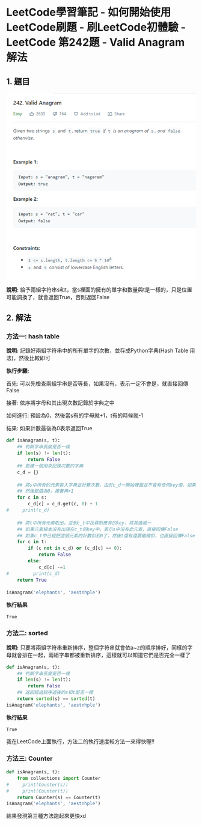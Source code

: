 # LeetCode學習筆記 - 如何開始使用LeetCode刷題 - 刷LeetCode初體驗 - LeetCode 第242題 - Valid Anagram 解法



## 1. 題目



![image1](images\image1.PNG)



**說明:** 給予兩組字符串s和t，當s裡面的擁有的單字和數量與t是一樣的，只是位置可能調換了，就會返回True，否則返回False



## 2. 解法



### 方法一: hash table



**說明:** 記錄好兩組字符串中的所有單字的次數，並存成Python字典(Hash Table 用法)，然後比較即可

**執行步驟:**

首先: 可以先檢查兩組字串是否等長，如果沒有，表示一定不會是，就直接回傳False

接著: 依序將字母和其出現次數記錄於字典之中

如何進行: 預設為0，然後當s有的字母就+1，t有的時候就-1

結果: 如果計數最後為0表示返回True

```Python
def isAnagram(s, t):
    ## 判斷字串長度是否一樣
    if len(s) != len(t):
        return False
    ## 創建一個用來記錄次數的字典
    c_d = {}
    
    ## 將s中所有的元素裝入字典並計算次數，由於c_d一開始裡面並不會有任何key值，如果直接+1會報錯，所以使用.get先創建一個
    ## 然後賦值為0，接著再+1
    for c in s:
        c_d[c] = c_d.get(c, 0) + 1
#     print(c_d)
    
    ## 將t中所有元素取出，並到c_t中找尋對應有的key，將其值減一
    ## 如果元素根本沒有出現在c_t的key中，表示s中沒有此元素，直接回傳False
    ## 如果c_t中已經把這個元素的計數扣到0了，然後t還有還要繼續扣，也直接回傳False
    for c in t:
        if (c not in c_d) or (c_d[c] == 0):
            return False
        else:
            c_d[c] -=1
#         print(c_d)
    return True
    
isAnagram('elephants', 'aestnhple')    
```

**執行結果**

```
True
```









### 方法二: sorted

**說明:** 只要將兩組字符串重新排序，整個字符串就會依a~z的順序排好，同樣的字母就會排在一起，兩組字串都被重新排序，這樣就可以知道它們是否完全一樣了



```Python
def isAnagram(s, t):
    ## 判斷字串長度是否一樣
    if len(s) != len(t):
        return False
    ## 返回經過排序過後的s和t是否一樣
    return sorted(s) == sorted(t)
isAnagram('elephants', 'aestnhple') 
```

**執行結果**

```
True
```





我在LeetCode上面執行，方法二的執行速度較方法一來得快喔!!



### 方法三: Counter



```Python
def isAnagram(s, t):
    from collections import Counter
#     print(Counter(s))
#     print(Counter(t))
    return Counter(s) == Counter(t)
isAnagram('elephants', 'aestnhple')
```



結果發現第三種方法跑起來更快xd





